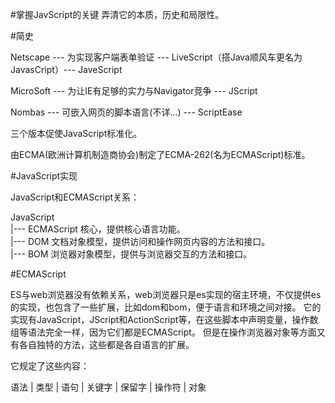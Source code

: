 #掌握JavScript的关键
弄清它的本质，历史和局限性。

#简史

Netscape --- 为实现客户端表单验证 --- LiveScript（搭Java顺风车更名为JavasCript）--- JaveScript

MicroSoft --- 为让IE有足够的实力与Navigator竞争 --- JScript

Nombas --- 可嵌入网页的脚本语言(不详...) --- ScriptEase

三个版本促使JavaScript标准化。

由ECMA(欧洲计算机制造商协会)制定了ECMA-262(名为ECMAScript)标准。

#JavaScript实现

JavaScript和ECMAScript关系：

JavaScript  
|--- ECMAScript 核心，提供核心语言功能。  
|--- DOM 文档对象模型，提供访问和操作网页内容的方法和接口。  
|--- BOM 浏览器对象模型，提供与浏览器交互的方法和接口。

#ECMAScript

ES与web浏览器没有依赖关系，web浏览器只是es实现的宿主环境，不仅提供es的实现，也包含了一些扩展，比如dom和bom，便于语言和环境之间对接。
它的实现有JavaScript，JScript和ActionScript等，在这些脚本中声明变量，操作数组等语法完全一样，因为它们都是ECMAScript。
但是在操作浏览器对象等方面又有各自独特的方法，这些都是各自语言的扩展。

它规定了这些内容：

语法 | 类型 | 语句 | 关键字 | 保留字 | 操作符 | 对象






























































